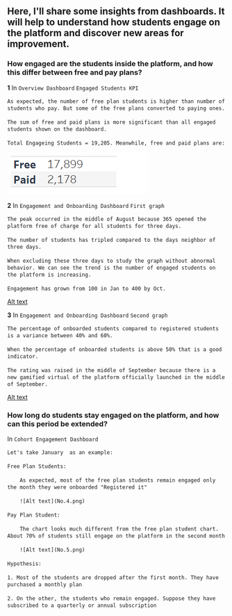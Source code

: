 ## Here, I'll share some insights from dashboards. It will help to understand how students engage on the platform and discover new areas for improvement.
 
### How engaged are the students inside the platform, and how this differ between free and pay plans? 

**1**
In `Overview Dashboard` `Engaged Students KPI`

    As expected, the number of free plan students is higher than number of students who pay. But some of the free plans converted to paying ones.

    The sum of free and paid plans is more significant than all engaged students shown on the dashboard.
    
    Total Engageing Students = 19,205. Meanwhile, free and paid plans are:

![Alt text](No.1.png)


**2**
In `Engagement and Onboarding Dashboard` `First graph`

    The peak occurred in the middle of August because 365 opened the platform free of charge for all students for three days.

    The number of students has tripled compared to the days neighbor of three days.
    
    When excluding these three days to study the graph without abnormal behavior. We can see the trend is the number of engaged students on the platform is increasing.
    
    Engagement has grown from 100 in Jan to 400 by Oct.

[Alt text](No.2.png) 


**3**
In `Engagement and Onboarding Dashboard` `Second graph`

    The percentage of onboarded students compared to registered students is a variance between 40% and 60%.

    When the percentage of onboarded students is above 50% that is a good indicator.
    
    The rating was raised in the middle of September because there is a new gamified virtual of the platform officially launched in the middle of September.

[Alt text](No.3.png) 


### How long do students stay engaged on the platform, and how can this period be extended?

In `Cohort Engagement Dashboard`

    Let's take January  as an example:

    Free Plan Students: 

        As expected, most of the free plan students remain engaged only the month they were onboarded "Registered it" 

        ![Alt text](No.4.png)

    Pay Plan Student:

        The chart looks much different from the free plan student chart. About 70% of students still engage on the platform in the second month

        ![Alt text](No.5.png)

    Hypothesis:

    1. Most of the students are dropped after the first month. They have purchased a monthly plan

    2. On the other, the students who remain engaged. Suppose they have subscribed to a quarterly or annual subscription

    

    

